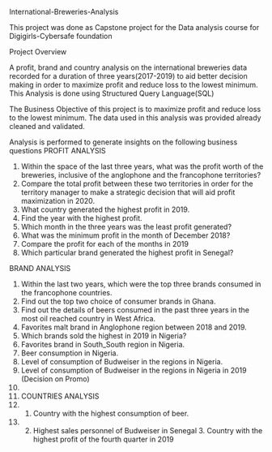 International-Breweries-Analysis

This project was done as Capstone project for the Data analysis course for Digigirls-Cybersafe foundation

Project Overview

A profit, brand and country analysis on the international breweries data recorded for a duration of three years(2017-2019) to aid better decision making in order to maximize profit and reduce loss to the lowest minimum.
This Analysis is done using Structured Query Language(SQL)

The Business Objective of this project is to maximize profit and reduce loss to the lowest minimum.
The data used in this analysis was provided already cleaned and validated.

Analysis is performed to generate insights on the following business questions
PROFIT ANALYSIS
1. Within the space of the last three years, what was the profit worth of the breweries, inclusive of the anglophone and the francophone territories?
2. Compare the total profit between these two territories in order for the territory manager to make a strategic decision that will aid profit maximization in 2020.
3. What country generated the highest profit in 2019.
4. Find the year with the highest profit.
5. Which month in the three years was the least profit generated?
6. What was the minimum profit in the month of December 2018?
7. Compare the profit for each of the months in 2019
8. Which particular brand generated the highest profit in Senegal?

BRAND ANALYSIS 
1. Within the last two years, which were the top three brands consumed in the francophone countries.
2. Find out the top two choice of consumer brands in Ghana.
3. Find out the details of beers consumed in the past three years in the most oil reached country in West Africa.
4. Favorites malt brand in Anglophone region between 2018 and 2019.
5. Which brands sold the highest in 2019 in Nigeria?
6. Favorites brand in South_South region in Nigeria.
7. Beer consumption in Nigeria.
8. Level of consumption of Budweiser in the regions in Nigeria.
9. Level of consumption of Budweiser in the regions in Nigeria in 2019 (Decision on Promo)
10. 
11. COUNTRIES ANALYSIS
12. 1. Country with the highest consumption of beer.
13. 2. Highest sales personnel of Budweiser in Senegal 3. Country with the highest profit of the fourth quarter in 2019
